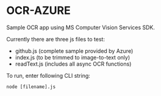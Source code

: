 # OCR-AZURE

Sample OCR app using MS Computer Vision Services SDK.

Currently there are three js files to test:

* github.js (complete sample provided by Azure)
* index.js (to be trimmed to image-to-text only)
* readText.js (includes all async OCR functions)

To run, enter following CLI string:

`node [filename].js`
